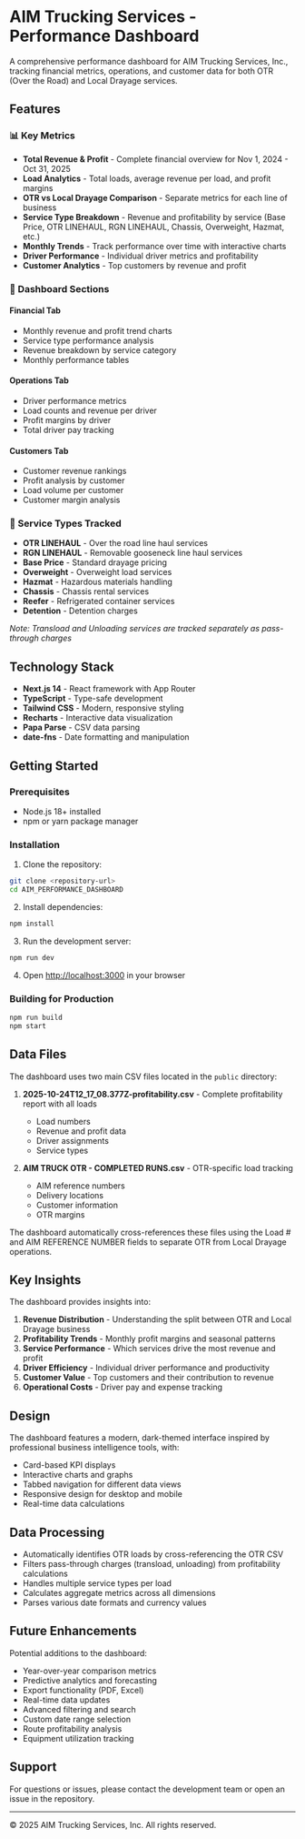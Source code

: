# AIM Trucking Services - Performance Dashboard

A comprehensive performance dashboard for AIM Trucking Services, Inc., tracking financial metrics, operations, and customer data for both OTR (Over the Road) and Local Drayage services.

## Features

### 📊 Key Metrics
- **Total Revenue & Profit** - Complete financial overview for Nov 1, 2024 - Oct 31, 2025
- **Load Analytics** - Total loads, average revenue per load, and profit margins
- **OTR vs Local Drayage Comparison** - Separate metrics for each line of business
- **Service Type Breakdown** - Revenue and profitability by service (Base Price, OTR LINEHAUL, RGN LINEHAUL, Chassis, Overweight, Hazmat, etc.)
- **Monthly Trends** - Track performance over time with interactive charts
- **Driver Performance** - Individual driver metrics and profitability
- **Customer Analytics** - Top customers by revenue and profit

### 🎨 Dashboard Sections

#### Financial Tab
- Monthly revenue and profit trend charts
- Service type performance analysis
- Revenue breakdown by service category
- Monthly performance tables

#### Operations Tab
- Driver performance metrics
- Load counts and revenue per driver
- Profit margins by driver
- Total driver pay tracking

#### Customers Tab
- Customer revenue rankings
- Profit analysis by customer
- Load volume per customer
- Customer margin analysis

### 🚚 Service Types Tracked
- **OTR LINEHAUL** - Over the road line haul services
- **RGN LINEHAUL** - Removable gooseneck line haul services
- **Base Price** - Standard drayage pricing
- **Overweight** - Overweight load services
- **Hazmat** - Hazardous materials handling
- **Chassis** - Chassis rental services
- **Reefer** - Refrigerated container services
- **Detention** - Detention charges

*Note: Transload and Unloading services are tracked separately as pass-through charges*

## Technology Stack

- **Next.js 14** - React framework with App Router
- **TypeScript** - Type-safe development
- **Tailwind CSS** - Modern, responsive styling
- **Recharts** - Interactive data visualization
- **Papa Parse** - CSV data parsing
- **date-fns** - Date formatting and manipulation

## Getting Started

### Prerequisites
- Node.js 18+ installed
- npm or yarn package manager

### Installation

1. Clone the repository:
```bash
git clone <repository-url>
cd AIM_PERFORMANCE_DASHBOARD
```

2. Install dependencies:
```bash
npm install
```

3. Run the development server:
```bash
npm run dev
```

4. Open [http://localhost:3000](http://localhost:3000) in your browser

### Building for Production

```bash
npm run build
npm start
```

## Data Files

The dashboard uses two main CSV files located in the `public` directory:

1. **2025-10-24T12_17_08.377Z-profitability.csv** - Complete profitability report with all loads
   - Load numbers
   - Revenue and profit data
   - Driver assignments
   - Service types

2. **AIM TRUCK OTR - COMPLETED RUNS.csv** - OTR-specific load tracking
   - AIM reference numbers
   - Delivery locations
   - Customer information
   - OTR margins

The dashboard automatically cross-references these files using the Load # and AIM REFERENCE NUMBER fields to separate OTR from Local Drayage operations.

## Key Insights

The dashboard provides insights into:

1. **Revenue Distribution** - Understanding the split between OTR and Local Drayage business
2. **Profitability Trends** - Monthly profit margins and seasonal patterns
3. **Service Performance** - Which services drive the most revenue and profit
4. **Driver Efficiency** - Individual driver performance and productivity
5. **Customer Value** - Top customers and their contribution to revenue
6. **Operational Costs** - Driver pay and expense tracking

## Design

The dashboard features a modern, dark-themed interface inspired by professional business intelligence tools, with:
- Card-based KPI displays
- Interactive charts and graphs
- Tabbed navigation for different data views
- Responsive design for desktop and mobile
- Real-time data calculations

## Data Processing

- Automatically identifies OTR loads by cross-referencing the OTR CSV
- Filters pass-through charges (transload, unloading) from profitability calculations
- Handles multiple service types per load
- Calculates aggregate metrics across all dimensions
- Parses various date formats and currency values

## Future Enhancements

Potential additions to the dashboard:
- Year-over-year comparison metrics
- Predictive analytics and forecasting
- Export functionality (PDF, Excel)
- Real-time data updates
- Advanced filtering and search
- Custom date range selection
- Route profitability analysis
- Equipment utilization tracking

## Support

For questions or issues, please contact the development team or open an issue in the repository.

---

© 2025 AIM Trucking Services, Inc. All rights reserved.

